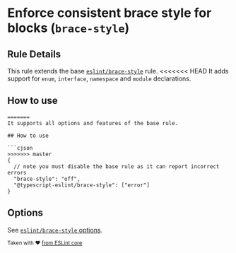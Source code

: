 # Enforce consistent brace style for blocks (`brace-style`)

## Rule Details

This rule extends the base [`eslint/brace-style`](https://eslint.org/docs/rules/brace-style) rule.
<<<<<<< HEAD
It adds support for `enum`, `interface`, `namespace` and `module` declarations.

## How to use

```jsonc
=======
It supports all options and features of the base rule.

## How to use

```cjson
>>>>>>> master
{
  // note you must disable the base rule as it can report incorrect errors
  "brace-style": "off",
  "@typescript-eslint/brace-style": ["error"]
}
```

## Options

See [`eslint/brace-style` options](https://eslint.org/docs/rules/brace-style#options).

<sup>Taken with ❤️ [from ESLint core](https://github.com/eslint/eslint/blob/master/docs/rules/brace-style.md)</sup>
